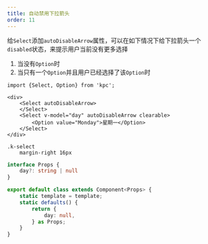 ```yaml
---
title: 自动禁用下拉箭头
order: 11
---
```


给`Select`添加`autoDisableArrow`属性，可以在如下情况下给下拉箭头一个`disabled`状态，来提示用户当前没有更多选择

1. 当没有`Option`时
2. 当只有一个`Option`并且用户已经选择了该`Option`时

```vdt
import {Select, Option} from 'kpc';

<div>
    <Select autoDisableArrow>
    </Select>
    <Select v-model="day" autoDisableArrow clearable>
        <Option value="Monday">星期一</Option>
    </Select>
</div>
```

```styl
.k-select
    margin-right 16px
```

```ts
interface Props {
    day?: string | null
}

export default class extends Component<Props> {
    static template = template;
    static defaults() {
        return {
            day: null,
        } as Props;
    }
}
```
